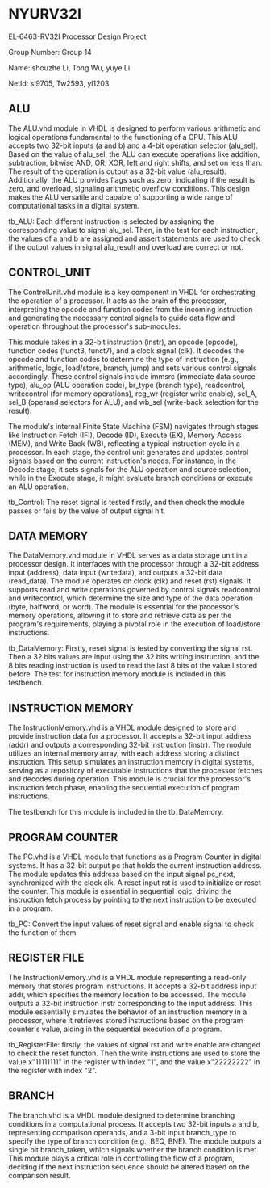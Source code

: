 # NYURV32I
EL-6463-RV32I Processor Design Project

Group Number: Group 14

Name: shouzhe Li, Tong Wu, yuye Li

NetId: sl9705, Tw2593, yl1203


## ALU

The ALU.vhd module in VHDL is designed to perform various arithmetic and logical operations fundamental to the functioning of a CPU. This ALU accepts two 32-bit inputs (a and b) and a 4-bit operation selector (alu_sel). Based on the value of alu_sel, the ALU can execute operations like addition, subtraction, bitwise AND, OR, XOR, left and right shifts, and set on less than. The result of the operation is output as a 32-bit value (alu_result). Additionally, the ALU provides flags such as zero, indicating if the result is zero, and overload, signaling arithmetic overflow conditions. This design makes the ALU versatile and capable of supporting a wide range of computational tasks in a digital system.

tb_ALU: Each different instruction is selected by assigning the corresponding value to signal alu_sel. Then, in the test for each instruction, the values of a and b are assigned and assert statements are used to check if the output values in signal alu_result and overload are correct or not.

## CONTROL_UNIT

The ControlUnit.vhd module is a key component in VHDL for orchestrating the operation of a processor. It acts as the brain of the processor, interpreting the opcode and function codes from the incoming instruction and generating the necessary control signals to guide data flow and operation throughout the processor's sub-modules.

This module takes in a 32-bit instruction (instr), an opcode (opcode), function codes (funct3, funct7), and a clock signal (clk). It decodes the opcode and function codes to determine the type of instruction (e.g., arithmetic, logic, load/store, branch, jump) and sets various control signals accordingly. These control signals include immsrc (immediate data source type), alu_op (ALU operation code), br_type (branch type), readcontrol, writecontrol (for memory operations), reg_wr (register write enable), sel_A, sel_B (operand selectors for ALU), and wb_sel (write-back selection for the result).

The module's internal Finite State Machine (FSM) navigates through stages like Instruction Fetch (IFI), Decode (ID), Execute (EX), Memory Access (MEM), and Write Back (WB), reflecting a typical instruction cycle in a processor. In each stage, the control unit generates and updates control signals based on the current instruction's needs. For instance, in the Decode stage, it sets signals for the ALU operation and source selection, while in the Execute stage, it might evaluate branch conditions or execute an ALU operation.

tb_Control: The reset signal is tested firstly, and then check the module passes or fails by the value of output signal hlt.

## DATA MEMORY

The DataMemory.vhd module in VHDL serves as a data storage unit in a processor design. It interfaces with the processor through a 32-bit address input (address), data input (writedata), and outputs a 32-bit data (read_data). The module operates on clock (clk) and reset (rst) signals. It supports read and write operations governed by control signals readcontrol and writecontrol, which determine the size and type of the data operation (byte, halfword, or word). The module is essential for the processor's memory operations, allowing it to store and retrieve data as per the program's requirements, playing a pivotal role in the execution of load/store instructions.

tb_DataMemory: Firstly, reset signal is tested by converting the signal rst. Then a 32 bits values are input using the 32 bits writing instruction, and the 8 bits reading instruction is used to read the last 8 bits of the value I stored before. The test for instruction memory module is included in this testbench.

## INSTRUCTION MEMORY

The InstructionMemory.vhd is a VHDL module designed to store and provide instruction data for a processor. It accepts a 32-bit input address (addr) and outputs a corresponding 32-bit instruction (instr). The module utilizes an internal memory array, with each address storing a distinct instruction. This setup simulates an instruction memory in digital systems, serving as a repository of executable instructions that the processor fetches and decodes during operation. This module is crucial for the processor's instruction fetch phase, enabling the sequential execution of program instructions.

The testbench for this module is included in the tb_DataMemory.

## PROGRAM COUNTER

The PC.vhd is a VHDL module that functions as a Program Counter in digital systems. It has a 32-bit output pc that holds the current instruction address. The module updates this address based on the input signal pc_next, synchronized with the clock clk. A reset input rst is used to initialize or reset the counter. This module is essential in sequential logic, driving the instruction fetch process by pointing to the next instruction to be executed in a program.

tb_PC: Convert the input values of reset signal and enable signal to check the function of them.


## REGISTER FILE

The InstructionMemory.vhd is a VHDL module representing a read-only memory that stores program instructions. It accepts a 32-bit address input addr, which specifies the memory location to be accessed. The module outputs a 32-bit instruction instr corresponding to the input address. This module essentially simulates the behavior of an instruction memory in a processor, where it retrieves stored instructions based on the program counter's value, aiding in the sequential execution of a program.

tb_RegisterFile: firstly, the values of signal rst and write enable are changed to check the reset functon. Then the write instructions are used to store the value x"11111111" in the register with index "1", and the value x"22222222" in the register with index "2".

## BRANCH

The branch.vhd is a VHDL module designed to determine branching conditions in a computational process. It accepts two 32-bit inputs a and b, representing comparison operands, and a 3-bit input branch_type to specify the type of branch condition (e.g., BEQ, BNE). The module outputs a single bit branch_taken, which signals whether the branch condition is met. This module plays a critical role in controlling the flow of a program, deciding if the next instruction sequence should be altered based on the comparison result.


